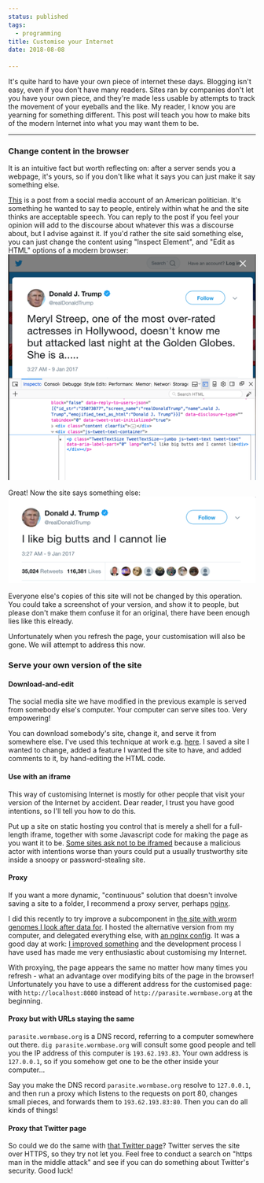 ```yaml
---
status: published
tags:
  - programming
title: Customise your Internet
date: 2018-08-08

---
```


It's quite hard to have your own piece of internet these days. Blogging isn't easy, even if you don't have many readers. Sites ran by companies don't let you have your own piece, and they're made less usable by attempts to track the movement of your eyeballs and the like. My reader, I know you are yearning for something different. This post will teach you how to make bits of the modern Internet into what you may want them to be.

---

### Change content in the browser
It is an intuitive fact but worth reflecting on: after a server sends you a webpage, it's yours, so if you don't like what it says you can just make it say something else.

[This](https://twitter.com/realdonaldtrump/status/818419002548568064) is a post from a social media account of an American politician. It's something he wanted to say to people, entirely within what he and the site thinks are acceptable speech. You can reply to the post if you feel your opinion will add to the discourse about whatever this was a discourse about, but I advise against it. If you'd rather the site said something else, you can just change the content using "Inspect Element", and "Edit as HTML" options of a modern browser:
<img src="/static/trump-before.png"/>

Great! Now the site says something else:
<img src="/static/trump-after.png"/> 

Everyone else's copies of this site will not be changed by this operation. You could take a screenshot of your version, and show it to people, but please don't make them confuse it for an original, there have been enough lies like this elready.

Unfortunately when you refresh the page, your customisation will also be gone. We will attempt to address this now.
 
### Serve your own version of the site
#### Download-and-edit
The social media site we have modified in the previous example is served from somebody else's computer. Your computer can serve sites too. Very empowering!

You can download somebody's site, change it, and serve it from somewhere else. I've used this technique at work e.g. [here](https://wbazant.github.io/expression-atlas-mockups/transcripts/E-MTAB-4484.htm). I saved a site I wanted to change, added a feature I wanted the site to have, and added comments to it, by hand-editing the HTML code.

#### Use with an iframe 
This way of customising Internet is mostly for other people that visit your version of the Internet by accident. Dear reader, I trust you have good intentions, so I'll tell you how to do this. 

Put up a site on static hosting you control that is merely a shell for a full-length iframe, together with some Javascript code for making the page as you want it to be. [Some sites ask not to be iframed](https://stackoverflow.com/questions/6663244/cant-show-some-websites-in-iframe-tag) because a malicious actor with intentions worse than yours could put a usually trustworthy site inside a snoopy or password-stealing site.

#### Proxy
If you want a more dynamic, "continuous" solution that doesn't involve saving a site to a folder, I recommend a proxy server, perhaps [nginx](https://www.nginx.com/). 

I did this recently to try improve a subcomponent in [the site with worm genomes I look after data for](http://parasite.wormbase.org). I hosted the alternative version from my computer, and delegated everything else, with [an nginx config](https://github.com/GMOD/jbrowse/issues/1150#issuecomment-409621964). It was a good day at work: [I improved something](https://github.com/GMOD/jbrowse/pull/1148) and the development process I have used has made me very enthusiastic about customising my Internet.

With proxying, the page appears the same no matter how many times you refresh - what an advantage over modifying bits of the page in the browser! Unfortunately you have to use a different address for the customised page: with `http://localhost:8080` instead of `http://parasite.wormbase.org` at the beginning.
 
#### Proxy but with URLs staying the same
`parasite.wormbase.org` is a DNS record, referring to a computer somewhere out there. `dig parasite.wormbase.org` will consult some good people and tell you the IP address of this computer is `193.62.193.83`. Your own address is `127.0.0.1`, so if you somehow get one to be the other inside your computer...

Say you make the DNS record `parasite.wormbase.org` resolve to `127.0.0.1`, and then run a proxy which listens to the requests on port 80, changes small pieces, and forwards them to `193.62.193.83:80`. Then you can do all kinds of things!

#### Proxy that Twitter page
So could we do the same with [that Twitter page](https://twitter.com/realdonaldtrump/status/818419002548568064)? Twitter serves the site over HTTPS, so they try not let you. Feel free to conduct a search on "https man in the middle attack" and see if you can do something about Twitter's security. Good luck! 

